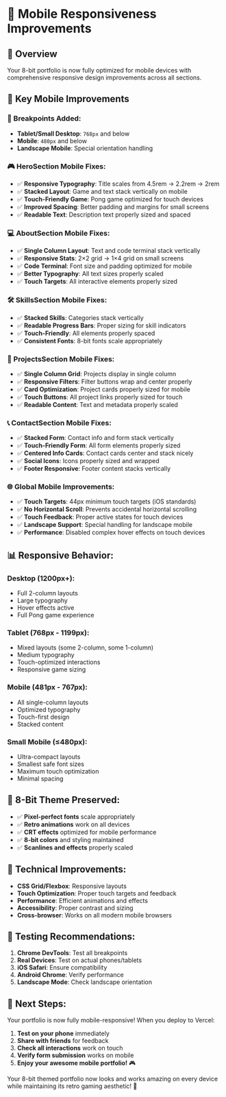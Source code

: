 # 📱 Mobile Responsiveness Improvements

## 🎯 **Overview**
Your 8-bit portfolio is now fully optimized for mobile devices with comprehensive responsive design improvements across all sections.

## 🚀 **Key Mobile Improvements**

### **📐 Breakpoints Added:**
- **Tablet/Small Desktop**: `768px` and below
- **Mobile**: `480px` and below
- **Landscape Mobile**: Special orientation handling

### **🎮 HeroSection Mobile Fixes:**
- ✅ **Responsive Typography**: Title scales from 4.5rem → 2.2rem → 2rem
- ✅ **Stacked Layout**: Game and text stack vertically on mobile
- ✅ **Touch-Friendly Game**: Pong game optimized for touch devices
- ✅ **Improved Spacing**: Better padding and margins for small screens
- ✅ **Readable Text**: Description text properly sized and spaced

### **💻 AboutSection Mobile Fixes:**
- ✅ **Single Column Layout**: Text and code terminal stack vertically
- ✅ **Responsive Stats**: 2×2 grid → 1×4 grid on small screens
- ✅ **Code Terminal**: Font size and padding optimized for mobile
- ✅ **Better Typography**: All text sizes properly scaled
- ✅ **Touch Targets**: All interactive elements properly sized

### **🛠️ SkillsSection Mobile Fixes:**
- ✅ **Stacked Skills**: Categories stack vertically
- ✅ **Readable Progress Bars**: Proper sizing for skill indicators
- ✅ **Touch-Friendly**: All elements properly spaced
- ✅ **Consistent Fonts**: 8-bit fonts scale appropriately

### **🎨 ProjectsSection Mobile Fixes:**
- ✅ **Single Column Grid**: Projects display in single column
- ✅ **Responsive Filters**: Filter buttons wrap and center properly
- ✅ **Card Optimization**: Project cards properly sized for mobile
- ✅ **Touch Buttons**: All project links properly sized for touch
- ✅ **Readable Content**: Text and metadata properly scaled

### **📞 ContactSection Mobile Fixes:**
- ✅ **Stacked Form**: Contact info and form stack vertically
- ✅ **Touch-Friendly Form**: All form elements properly sized
- ✅ **Centered Info Cards**: Contact cards center and stack nicely
- ✅ **Social Icons**: Icons properly sized and wrapped
- ✅ **Footer Responsive**: Footer content stacks vertically

### **🌐 Global Mobile Improvements:**
- ✅ **Touch Targets**: 44px minimum touch targets (iOS standards)
- ✅ **No Horizontal Scroll**: Prevents accidental horizontal scrolling
- ✅ **Touch Feedback**: Proper active states for touch devices
- ✅ **Landscape Support**: Special handling for landscape mobile
- ✅ **Performance**: Disabled complex hover effects on touch devices

## 📊 **Responsive Behavior:**

### **Desktop (1200px+):**
- Full 2-column layouts
- Large typography
- Hover effects active
- Full Pong game experience

### **Tablet (768px - 1199px):**
- Mixed layouts (some 2-column, some 1-column)
- Medium typography
- Touch-optimized interactions
- Responsive game sizing

### **Mobile (481px - 767px):**
- All single-column layouts
- Optimized typography
- Touch-first design
- Stacked content

### **Small Mobile (≤480px):**
- Ultra-compact layouts
- Smallest safe font sizes
- Maximum touch optimization
- Minimal spacing

## 🎨 **8-Bit Theme Preserved:**
- ✅ **Pixel-perfect fonts** scale appropriately
- ✅ **Retro animations** work on all devices
- ✅ **CRT effects** optimized for mobile performance
- ✅ **8-bit colors** and styling maintained
- ✅ **Scanlines and effects** properly scaled

## 🔧 **Technical Improvements:**
- **CSS Grid/Flexbox**: Responsive layouts
- **Touch Optimization**: Proper touch targets and feedback
- **Performance**: Efficient animations and effects
- **Accessibility**: Proper contrast and sizing
- **Cross-browser**: Works on all modern mobile browsers

## 📱 **Testing Recommendations:**

1. **Chrome DevTools**: Test all breakpoints
2. **Real Devices**: Test on actual phones/tablets
3. **iOS Safari**: Ensure compatibility
4. **Android Chrome**: Verify performance
5. **Landscape Mode**: Check landscape orientation

## 🚀 **Next Steps:**

Your portfolio is now fully mobile-responsive! When you deploy to Vercel:

1. **Test on your phone** immediately
2. **Share with friends** for feedback
3. **Check all interactions** work on touch
4. **Verify form submission** works on mobile
5. **Enjoy your awesome mobile portfolio!** 🎮

Your 8-bit themed portfolio now looks and works amazing on every device while maintaining its retro gaming aesthetic! 🎉
